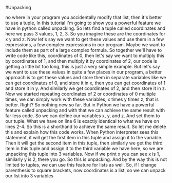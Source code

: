 #Unpacking

no where in your program you accidentally modify that list, then it's better to use a tuple, In this tutorial I'm going to show you a powerful feature we have in python called unpacking.
So lets find a tuple called coordinates and here we pass 3 values, 1, 2, 3. 
So you imagine these are the coordinates for x y and z. 
Now let's say we want to get these values and use them in a few expressions, a few complex expressions in our program. 
Maybe we want to include them as part of a large complex formula. 
So together we'll have to write code like this, coordinates of 0, then let's say we want to multiply this by coordinates of 1, and then multiply it by coordinates of 2, our code is getting a little bit too long, this is just a very simple example. 
But let's say we want to use these values in quite a few places in our program, a better approach is to get these values and store them in separate variables like we can get coordinates of 0, and store it in x, then you can get coordinates of 1 and store it in y.
And similarly we get coordinates of 2, and then store it in z. 
Now we started repeating coordinates of 2 or coordinates of 0 multiple times, we can simply work with these variables, x times y times z, that is better. 
Right? So nothing new so far. 
But in Python we have a powerful feature called unpacking and with that we can achieve the same result with far less code. 
So we can define our variables x, y, and z. 
And set them to our tuple. 
What we have on line 6 is exactly identical to what we have on lines 2-4.
So this is a shorthand to achieve the same result.
So let me delete this and explain how this code works.
When Python interpreter sees this statement, it will get the first item in this tuple and assign it to the variable. 
Then it will get the second item in this tuple, then similarly we get the third item in this tuple and assign it to the third variable we have here, so we are unpacking this tuple into 3 variables. 
Now if we print x you can see x is 1, similarly y is 2, there you go.
So this is unpacking. 
And by the way this is not limited to tuples, we can use this feature for lists as well. 
So, if I change parenthesis to square brackets, now coordinates is a list, so we can unpack our list into 3 variables